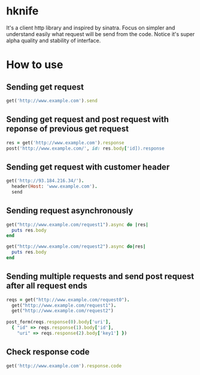 # hknife

It's a client http library and inspired by sinatra.
Focus on simpler and understand easily what request will be send from the code.
Notice it's super alpha quality and stability of interface.

# How to use

## Sending get request

```ruby
get('http://www.example.com').send
```

## Sending get request and post request with reponse of previous get request

```ruby
res = get('http://www.example.com').response
post('http://www.example.com/', id: res.body['id]).response
```

## Sending get request with customer header

```ruby
get('http://93.184.216.34/').
  header(Host: 'www.example.com').
  send
```

## Sending request asynchronously

```ruby
get("http://www.example.com/request1").async do |res|
  puts res.body
end

get("http://www.example.com/request2").async do|res|
  puts res.body
end
```

## Sending multiple requests and send post request after all request ends

```ruby
reqs = get("http://www.example.com/request0").
  get("http://www.example.com/request1").
  get("http://www.example.com/request2")
  
post_form(reqs.response(0).body['uri'], 
  { "id" => reqs.response(1).body['id'], 
    "uri" => reqs.response(2).body['key1'] })
```

## Check response code

```ruby
get('http://www.example.com').response.code
```